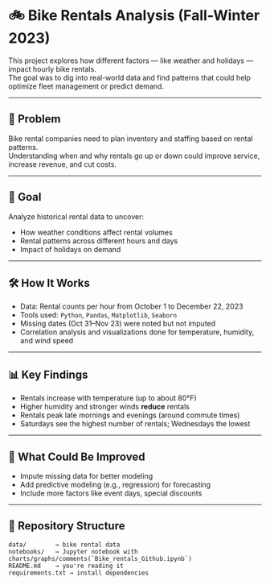 # 🚲 Bike Rentals Analysis (Fall-Winter 2023)

This project explores how different factors — like weather and holidays — impact hourly bike rentals.  
The goal was to dig into real-world data and find patterns that could help optimize fleet management or predict demand.

---

## 🧠 Problem

Bike rental companies need to plan inventory and staffing based on rental patterns.  
Understanding when and why rentals go up or down could improve service, increase revenue, and cut costs.

---

## 🎯 Goal

Analyze historical rental data to uncover:
- How weather conditions affect rental volumes
- Rental patterns across different hours and days
- Impact of holidays on demand

---

## 🛠️ How It Works

- Data: Rental counts per hour from October 1 to December 22, 2023
- Tools used: `Python`, `Pandas`, `Matplotlib`, `Seaborn`
- Missing dates (Oct 31–Nov 23) were noted but not imputed
- Correlation analysis and visualizations done for temperature, humidity, and wind speed

---

## 📊 Key Findings

- Rentals increase with temperature (up to about 80°F)
- Higher humidity and stronger winds **reduce** rentals
- Rentals peak late mornings and evenings (around commute times)
- Saturdays see the highest number of rentals; Wednesdays the lowest

---

## 🚦 What Could Be Improved
- Impute missing data for better modeling
- Add predictive modeling (e.g., regression) for forecasting
- Include more factors like event days, special discounts

---

## 📁 Repository Structure

```plaintext
data/        → bike rental data 
notebooks/   → Jupyter notebook with charts/graphs/comments(`Bike_rentals_Github.ipynb`)
README.md    → you're reading it
requirements.txt → install dependencies

